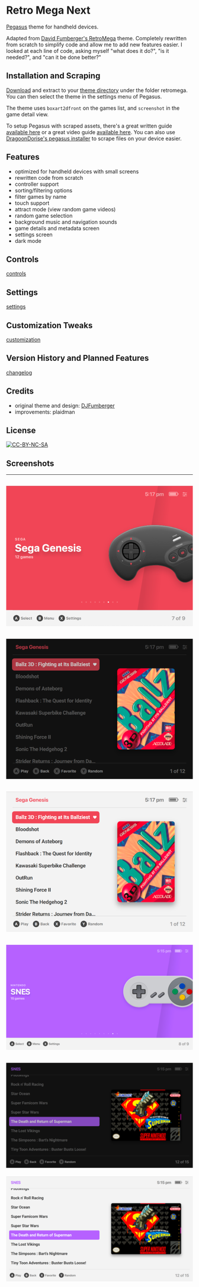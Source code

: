 # Retro Mega Next
[Pegasus](https://pegasus-frontend.org) theme for handheld devices.

Adapted from [David Fumberger's RetroMega](https://github.com/djfumberger/retromega) theme. Completely rewritten from scratch to simplify code and allow me to add new features easier. I looked at each line of code, asking myself "what does it do?", "is it needed?", and "can it be done better?"

## Installation and Scraping
[Download](https://github.com/plaidman/retromega-next/releases) and extract to your [theme directory](http://pegasus-frontend.org/docs/user-guide/installing-themes) under the folder retromega. You can then select the theme in the settings menu of Pegasus.

The theme uses `boxart2dfront` on the games list, and `screenshot` in the game detail view.

To setup Pegasus with scraped assets, there's a great written guide [available here](https://basvroegop.nl/pegasus) or a great video guide [available here](https://www.youtube.com/watch?v=fGWve7YYwGQ). You can also use [DragoonDorise's pegasus installer](https://www.pegasus-installer.com/) to scrape files on your device easier.

## Features
- optimized for handheld devices with small screens
- rewritten code from scratch
- controller support
- sorting/filtering options
- filter games by name
- touch support
- attract mode (view random game videos)
- random game selection
- background music and navigation sounds
- game details and metadata screen
- settings screen
- dark mode

## Controls
[controls](CONTROLS.md)

## Settings
[settings](SETTINGS.md)

## Customization Tweaks
[customization](CUSTOMIZATION.md)

## Version History and Planned Features
[changelog](CHANGELOG.md)

## Credits
- original theme and design: [DJFumberger](https://github.com/djfumberger/retromega)
- improvements: plaidman

## License
[![CC-BY-NC-SA](https://i.creativecommons.org/l/by-nc-sa/4.0/88x31.png)](http://creativecommons.org/licenses/by-nc-sa/4.0/)

## Screenshots
---
![collection list 4:3](.meta/screenshots/genesis43.png)
---
![dark mode 4:3](.meta/screenshots/dark43.png)
---
![game list 4:3](.meta/screenshots/light43.png)
---
![collection list 6:9](.meta/screenshots/snes169.png)
---
![dark mode 6:9](.meta/screenshots/dark169.png)
---
![game list 6:9](.meta/screenshots/light169.png)
